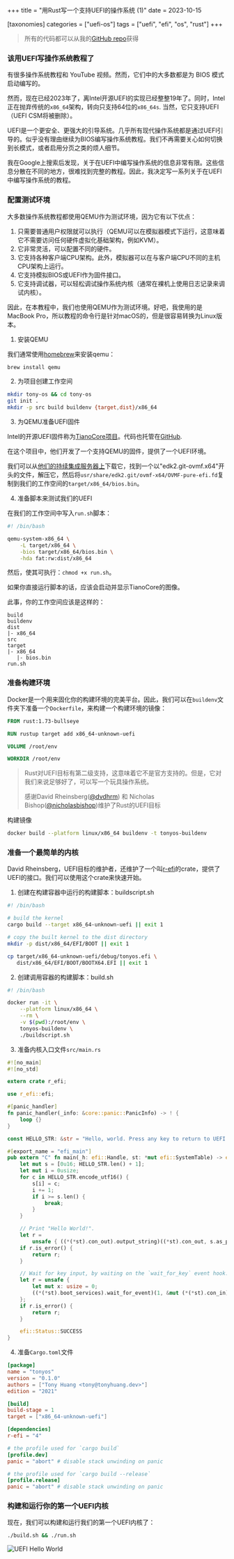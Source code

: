 +++
title = "用Rust写一个支持UEFI的操作系统 (1)"
date = 2023-10-15

[taxonomies]
categories = ["uefi-os"]
tags = ["uefi", "efi", "os", "rust"]
+++

> 所有的代码都可以从我的[GitHub repo](https://github.com/cnwzhjs/blog-uefi-os)获得

### 该用UEFI写操作系统教程了

有很多操作系统教程和 YouTube 视频。然而，它们中的大多数都是为 BIOS 模式启动编写的。

然而，现在已经2023年了，离Intel开源UEFI的实现已经整整19年了。同时，Intel正在抛弃传统的`x86_64`架构，转向只支持64位的`x86_64s`. 当然，它只支持UEFI（UEFI CSM将被删除）。

UEFI是一个更安全、更强大的引导系统。几乎所有现代操作系统都是通过UEFI引导的。似乎没有理由继续为BIOS编写操作系统教程。我们不再需要关心如何切换到长模式，或者启用分页之类的烦人细节。

我在Google上搜索后发现，关于在UEFI中编写操作系统的信息非常有限。这些信息分散在不同的地方，很难找到完整的教程。因此，我决定写一系列关于在UEFI中编写操作系统的教程。

<!-- more -->

### 配置测试环境

大多数操作系统教程都使用QEMU作为测试环境，因为它有以下优点：

1. 只需要普通用户权限就可以执行（QEMU可以在模拟器模式下运行，这意味着它不需要访问任何硬件虚拟化基础架构，例如KVM）。
2. 它非常灵活，可以配置不同的硬件。
3. 它支持各种客户端CPU架构。此外，模拟器可以在与客户端CPU不同的主机CPU架构上运行。
4. 它支持模拟BIOS或UEFI作为固件接口。
5. 它支持调试器，可以轻松调试操作系统内核（通常在裸机上使用日志记录来调试内核）。

因此，在本教程中，我们也使用QEMU作为测试环境。好吧，我使用的是MacBook Pro，所以教程的命令行是针对macOS的，但是很容易转换为Linux版本。

1. 安装QEMU

我们通常使用[homebrew](https://brew.sh)来安装qemu：

```bash
brew install qemu
```

2. 为项目创建工作空间

```bash
mkdir tony-os && cd tony-os
git init .
mkdir -p src build buildenv {target,dist}/x86_64
```

3. 为QEMU准备UEFI固件

Intel的开源UEFI固件称为[TianoCore项目](http://www.tianocore.org)。代码也托管在[GitHub](https://github.com/tianocore).

在这个项目中，他们开发了一个支持QEMU的固件，提供了一个UEFI环境。

我们可以从[他们的持续集成服务器上](https://www.kraxel.org/repos/jenkins/edk2/)下载它，找到一个以"edk2.git-ovmf.x64"开头的文件，解压它，然后将`usr/share/edk2.git/ovmf-x64/OVMF-pure-efi.fd`复制到我们的工作空间的`target/x86_64/bios.bin`。

4. 准备脚本来测试我们的UEFI

在我们的工作空间中写入`run.sh`脚本：

```bash
#! /bin/bash

qemu-system-x86_64 \
    -L target/x86_64 \
    -bios target/x86_64/bios.bin \
    -hda fat:rw:dist/x86_64
```

然后，使其可执行：`chmod +x run.sh`。

如果你直接运行脚本的话，应该会启动并显示TianoCore的图像。

此事，你的工作空间应该是这样的：

```text
build
buildenv
dist
|- x86_64
src
target
|- x86_64
   |- bios.bin
run.sh
```

### 准备构建环境

Docker是一个用来固化你的构建环境的完美平台。因此，我们可以在`buildenv`文件夹下准备一个`Dockerfile`，来构建一个构建环境的镜像：

```dockerfile
FROM rust:1.73-bullseye

RUN rustup target add x86_64-unknown-uefi

VOLUME /root/env

WORKDIR /root/env
```

> Rust对UEFI目标有第二级支持，这意味着它不是官方支持的。但是，它对我们来说足够好了，可以写一个玩具操作系统。
>
> 感谢David Rheinsberg([@dvdhrm](https://github.com/dvdhrm)) 和 Nicholas Bishop([@nicholasbishop](https://github.com/nicholasbishop))维护了Rust的UEFI目标

构建镜像

```bash
docker build --platform linux/x86_64 buildenv -t tonyos-buildenv
```

### 准备一个最简单的内核

David Rheinsberg，UEFI目标的维护者，还维护了一个叫[r-efi](https://github.com/r-efi/r-efi)的crate，提供了UEFI的接口。我们可以使用这个crate来快速开始。

1. 创建在构建容器中运行的构建脚本：buildscript.sh

```bash
#! /bin/bash

# build the kernel
cargo build --target x86_64-unknown-uefi || exit 1

# copy the built kernel to the dist directory
mkdir -p dist/x86_64/EFI/BOOT || exit 1

cp target/x86_64-unknown-uefi/debug/tonyos.efi \
   dist/x86_64/EFI/BOOT/BOOTX64.EFI || exit 1
```

2. 创建调用容器的构建脚本：build.sh

```bash
#! /bin/bash

docker run -it \
    --platform linux/x86_64 \
    --rm \
    -v $(pwd):/root/env \
    tonyos-buildenv \
    ./buildscript.sh
```

3. 准备内核入口文件`src/main.rs`

```rust
#![no_main]
#![no_std]

extern crate r_efi;

use r_efi::efi;

#[panic_handler]
fn panic_handler(_info: &core::panic::PanicInfo) -> ! {
    loop {}
}

const HELLO_STR: &str = "Hello, world. Press any key to return to UEFI firmware.";

#[export_name = "efi_main"]
pub extern "C" fn main(_h: efi::Handle, st: *mut efi::SystemTable) -> efi::Status {
    let mut s = [0u16; HELLO_STR.len() + 1];
    let mut i = 0usize;
    for c in HELLO_STR.encode_utf16() {
        s[i] = c;
        i += 1;
        if i >= s.len() {
            break;
        }
    }

    // Print "Hello World!".
    let r =
        unsafe { ((*(*st).con_out).output_string)((*st).con_out, s.as_ptr() as *mut efi::Char16) };
    if r.is_error() {
        return r;
    }

    // Wait for key input, by waiting on the `wait_for_key` event hook.
    let r = unsafe {
        let mut x: usize = 0;
        ((*(*st).boot_services).wait_for_event)(1, &mut (*(*st).con_in).wait_for_key, &mut x)
    };
    if r.is_error() {
        return r;
    }

    efi::Status::SUCCESS
}
```

4. 准备`Cargo.toml`文件

```toml
[package]
name = "tonyos"
version = "0.1.0"
authors = ["Tony Huang <tony@tonyhuang.dev>"]
edition = "2021"

[build]
build-stage = 1
target = ["x86_64-unknown-uefi"]

[dependencies]
r-efi = "4"

# the profile used for `cargo build`
[profile.dev]
panic = "abort" # disable stack unwinding on panic

# the profile used for `cargo build --release`
[profile.release]
panic = "abort" # disable stack unwinding on panic
```

### 构建和运行你的第一个UEFI内核

现在，我们可以构建和运行我们的第一个UEFI内核了：

```bash
./build.sh && ./run.sh
```

![UEFI Hello World](/images/uefi-first-boot.png)
